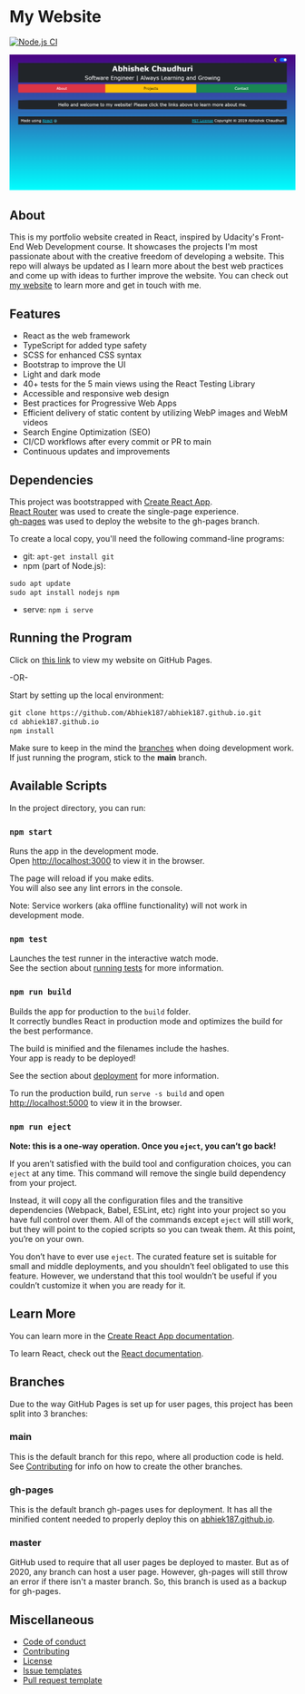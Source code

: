 # My Website

[![Node.js CI](https://github.com/Abhiek187/abhiek187.github.io/actions/workflows/node.js.yml/badge.svg)](https://github.com/Abhiek187/abhiek187.github.io/actions/workflows/node.js.yml)

![Screenshot of my website](screenshot.png)

## About

This is my portfolio website created in React, inspired by Udacity's Front-End Web Development course. It showcases the projects I'm most passionate about with the creative freedom of developing a website. This repo will always be updated as I learn more about the best web practices and come up with ideas to further improve the website. You can check out [my website](https://abhiek187.github.io) to learn more and get in touch with me.

## Features

- React as the web framework
- TypeScript for added type safety
- SCSS for enhanced CSS syntax
- Bootstrap to improve the UI
- Light and dark mode
- 40+ tests for the 5 main views using the React Testing Library
- Accessible and responsive web design
- Best practices for Progressive Web Apps
- Efficient delivery of static content by utilizing WebP images and WebM videos
- Search Engine Optimization (SEO)
- CI/CD workflows after every commit or PR to main
- Continuous updates and improvements

## Dependencies

This project was bootstrapped with [Create React App](https://github.com/facebook/create-react-app).<br>
[React Router](https://reacttraining.com/react-router) was used to create the single-page experience.<br>
[gh-pages](https://github.com/tschaub/gh-pages) was used to deploy the website to the gh-pages branch.

To create a local copy, you'll need the following command-line programs:

- git: `apt-get install git`
- npm (part of Node.js):

```
sudo apt update
sudo apt install nodejs npm
```

- serve: `npm i serve`

## Running the Program

Click on [this link](https://abhiek187.github.io) to view my website on GitHub Pages.

-OR-

Start by setting up the local environment:

```
git clone https://github.com/Abhiek187/abhiek187.github.io.git
cd abhiek187.github.io
npm install
```

Make sure to keep in the mind the [branches](#branches) when doing development work. If just running the program, stick to the **main** branch.

## Available Scripts

In the project directory, you can run:

### `npm start`

Runs the app in the development mode.<br>
Open [http://localhost:3000](http://localhost:3000) to view it in the browser.

The page will reload if you make edits.<br>
You will also see any lint errors in the console.

Note: Service workers (aka offline functionality) will not work in development mode.

### `npm test`

Launches the test runner in the interactive watch mode.<br>
See the section about [running tests](https://facebook.github.io/create-react-app/docs/running-tests) for more information.

### `npm run build`

Builds the app for production to the `build` folder.<br>
It correctly bundles React in production mode and optimizes the build for the best performance.

The build is minified and the filenames include the hashes.<br>
Your app is ready to be deployed!

See the section about [deployment](https://facebook.github.io/create-react-app/docs/deployment) for more information.

To run the production build, run `serve -s build` and open [http://localhost:5000](http://localhost:5000) to view it in the browser.

### `npm run eject`

**Note: this is a one-way operation. Once you `eject`, you can’t go back!**

If you aren’t satisfied with the build tool and configuration choices, you can `eject` at any time. This command will remove the single build dependency from your project.

Instead, it will copy all the configuration files and the transitive dependencies (Webpack, Babel, ESLint, etc) right into your project so you have full control over them. All of the commands except `eject` will still work, but they will point to the copied scripts so you can tweak them. At this point, you’re on your own.

You don’t have to ever use `eject`. The curated feature set is suitable for small and middle deployments, and you shouldn’t feel obligated to use this feature. However, we understand that this tool wouldn’t be useful if you couldn’t customize it when you are ready for it.

## Learn More

You can learn more in the [Create React App documentation](https://facebook.github.io/create-react-app/docs/getting-started).

To learn React, check out the [React documentation](https://reactjs.org/).

## Branches

Due to the way GitHub Pages is set up for user pages, this project has been split into 3 branches:

### main

This is the default branch for this repo, where all production code is held. See [Contributing](https://github.com/Abhiek187/abhiek187.github.io/blob/main/CONTRIBUTING.md) for info on how to create the other branches.

### gh-pages

This is the default branch gh-pages uses for deployment. It has all the minified content needed to properly deploy this on [abhiek187.github.io](https://abhiek187.github.io).

### master

GitHub used to require that all user pages be deployed to master. But as of 2020, any branch can host a user page. However, gh-pages will still throw an error if there isn't a master branch. So, this branch is used as a backup for gh-pages.

## Miscellaneous

- [Code of conduct](https://github.com/Abhiek187/abhiek187.github.io/blob/main/CODE_OF_CONDUCT.md)
- [Contributing](https://github.com/Abhiek187/abhiek187.github.io/blob/main/CONTRIBUTING.md)
- [License](https://github.com/Abhiek187/abhiek187.github.io/blob/main/LICENSE)
- [Issue templates](https://github.com/Abhiek187/abhiek187.github.io/tree/main/.github/ISSUE_TEMPLATE)
- [Pull request template](https://github.com/Abhiek187/abhiek187.github.io/blob/main/PULL_REQUEST_TEMPLATE.md)
